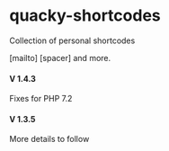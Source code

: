 # quacky-shortcodes
Collection of personal shortcodes 

[mailto] [spacer] and more.

#### V 1.4.3

Fixes for PHP 7.2

#### V 1.3.5

More details to follow
